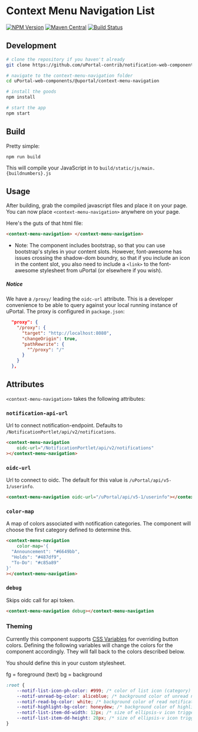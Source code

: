 # Context Menu Navigation List

[![NPM Version](https://img.shields.io/npm/v/@uportal/context-menu-navigation.svg)](https://www.npmjs.com/package/@uportal/context-menu-navigation)
[![Maven Central](https://maven-badges.herokuapp.com/maven-central/org.webjars.npm/uportal__context-menu-navigation/badge.svg)](https://maven-badges.herokuapp.com/maven-central/org.webjars.npm/uportal__context-menu-navigation)
[![Build Status](https://travis-ci.org/uPortal-contrib/notification-web-components.svg?branch=master)](https://travis-ci.org/uPortal-contrib/notification-web-components)

## Development

```bash
# clone the repository if you haven't already
git clone https://github.com/uPortal-contrib/notification-web-components

# navigate to the context-menu-navigation folder
cd uPortal-web-components/@uportal/context-menu-navigation

# install the goods
npm install

# start the app
npm start
```

## Build

Pretty simple:

`npm run build`

This will compile your JavaScript in to `build/static/js/main.{buildnumbers}.js`

## Usage

After building, grab the compiled javascript files and place it on your page.
You can now place `<context-menu-navigation>` anywhere on your page.

Here's the guts of that html file:

```html
<context-menu-navigation> </context-menu-navigation>
```

-   Note: The component includes bootstrap, so that you can use bootstrap's styles in your content slots. However, font-awesome has issues crossing the shadow-dom boundry, so that if you include an icon in the content slot, you also need to include a `<link>` to the font-awesome stylesheet from uPortal (or elsewhere if you wish).

##### Notice

We have a `/proxy/` leading the `oidc-url` attribute. This is a developer convenience to be able to query against your local running instance of uPortal. The proxy is configured in `package.json`:

```json
  "proxy": {
    "/proxy": {
      "target": "http://localhost:8080",
      "changeOrigin": true,
      "pathRewrite": {
        "^/proxy": "/"
      }
    }
  },
```

## Attributes

`<context-menu-navigation>` takes the following attributes:

### `notification-api-url`

Url to connect notification-endpoint. Defaults to `/NotificationPortlet/api/v2/notifications`.

```html
<context-menu-navigation
    oidc-url="/NotificationPortlet/api/v2/notifications"
></context-menu-navigation>
```

### `oidc-url`

Url to connect to oidc. The default for this value is `/uPortal/api/v5-1/userinfo`.

```html
<context-menu-navigation oidc-url="/uPortal/api/v5-1/userinfo"></context-menu-navigation>
```

### `color-map`

A map of colors associated with notification categories. The component will choose the first category defined to determine this.

```html
<context-menu-navigation
    color-map='{
  "Announcement": "#6649bb",
  "Holds": "#487df9",
  "To-Do": "#c85a89"
}'
></context-menu-navigation>
```

### `debug`

Skips oidc call for api token.

```html
<context-menu-navigation debug></context-menu-navigation
```

### Theming

Currently this component supports [CSS Variables](https://developer.mozilla.org/en-US/docs/Web/CSS/Using_CSS_variables) for overriding button colors. Defining the following variables will change the colors for the component accordingly. They will fall back to the colors described below.

You should define this in your custom stylesheet.

fg = foreground (text)
bg = background

```css
:root {
    --notif-list-icon-ph-color: #999; /* color of list icon (category) default color */
    --notif-unread-bg-color: aliceblue; /* background color of unread notifications */
    --notif-read-bg-color: white; /* background color of read notifications */
    --notif-highlight-bg-color: honeydew; /* background color of highlighted notifications */
    --notif-list-item-dd-width: 12px; /* size of ellipsis-v icon trigger for dropdown */
    --notif-list-item-dd-height: 28px; /* size of ellipsis-v icon trigger for dropdown */
}
```
